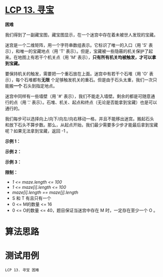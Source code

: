 # [LCP 13. 寻宝][cnTitle]

**困难**

我们得到了一副藏宝图，藏宝图显示，在一个迷宫中存在着未被世人发现的宝藏。

迷宫是一个二维矩阵，用一个字符串数组表示。它标识了唯一的入口（用 'S' 表示），和唯一的宝藏地点（用 'T' 表示）。但是，宝藏被一些隐蔽的机关保护了起来。在地图上有若干个机关点（用 'M' 表示），**只有所有机关均被触发，才可以拿到宝藏。** 

要保持机关的触发，需要把一个重石放在上面。迷宫中有若干个石堆（用 'O' 表示），每个石堆都有**无限** 个足够触发机关的重石。但是由于石头太重，我们一次只能搬**一个** 石头到指定地点。

迷宫中同样有一些墙壁（用 '#' 表示），我们不能走入墙壁。剩余的都是可随意通行的点（用 '.' 表示）。石堆、机关、起点和终点（无论是否能拿到宝藏）也是可以通行的。

我们每步可以选择向上/向下/向左/向右移动一格，并且不能移出迷宫。搬起石头和放下石头不算步数。那么，从起点开始，我们最少需要多少步才能最后拿到宝藏呢？如果无法拿到宝藏，返回 -1 。

**示例 1：** 


**示例 2：** 


**示例 3：** 


**限制：** 

-  *1 <= maze.length <= 100*  
-  *1 <= maze[i].length <= 100*  
-  *maze[i].length == maze[j].length*  
- S 和 T 有且只有一个 
- 0 <= M的数量 <= 16 
- 0 <= O的数量 <= 40，题目保证当迷宫中存在 M 时，一定存在至少一个 O 。




# 算法思路

# 测试用例
```
LCP 13. 寻宝 困难
```

[cnTitle]: https://leetcode-cn.com/problems/xun-bao/
